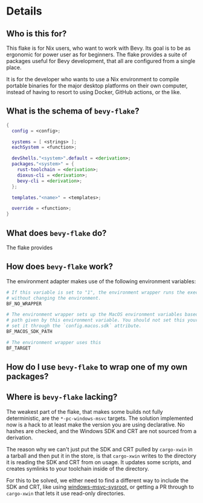 # Details

## Who is this for?

This flake is for Nix users, who want to work with Bevy. Its goal is to be as
ergonomic for power user as for beginners. The flake provides a suite of
packages useful for Bevy development, that all are configured from a single
place.

It is for the developer who wants to use a Nix environment to compile portable
binaries for the major desktop platforms on their own computer, instead of
having to resort to using Docker, GitHub actions, or the like.

## What is the schema of `bevy-flake`?

```nix
{
  config = <config>;

  systems = [ <strings> ];
  eachSystem = <function>;

  devShells."<system>".default = <derivation>;
  packages."<system>" = {
    rust-toolchain = <derivation>;
    dioxus-cli = <derivation>;
    bevy-cli = <derivation>;
  };

  templates."<name>" = <templates>;

  override = <function>;
}
```

## What does `bevy-flake` do?

The flake provides 

## How does `bevy-flake` work?

The environment adapter makes use of the following environment variables:

```bash
# If this variable is set to "1", the environment wrapper runs the execPath
# without changing the environment.
BF_NO_WRAPPER 

# The environment wrapper sets up the MacOS environment variables based on the
# path given by this environment variable. You should not set this yourself, but
# set it through the `config.macos.sdk` attribute.
BF_MACOS_SDK_PATH

# The environment wrapper uses this 
BF_TARGET
```


## How do I use `bevy-flake` to wrap one of my own packages?


## Where is `bevy-flake` lacking?

The weakest part of the flake, that makes some builds not fully deterministic,
are the `*-pc-windows-msvc` targets. The solution implemented now is a hack to
at least make the version you are using declarative. No hashes are checked, and
the Windows SDK and CRT are not sourced from a derivation.

The reason why we can't just put the SDK and CRT pulled by `cargo-xwin` in a
tarball and then put it in the store, is that `cargo-xwin` writes to the
directory it is reading the SDK and CRT from on usage. It updates some scripts,
and creates symlinks to your toolchain inside of the directory.

For this to be solved, we either need to find a different way to include the SDK
and CRT, like using [windows-msvc-sysroot,][sysroot] or getting a PR through to
`cargo-xwin` that lets it use read-only directories.

[sysroot]: https://github.com/trcrsired/windows-msvc-sysroot
